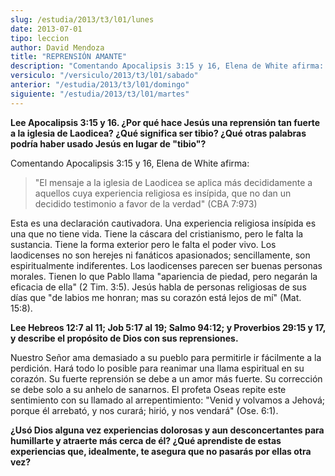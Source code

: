 ```yaml
---
slug: /estudia/2013/t3/l01/lunes
date: 2013-07-01
tipo: leccion
author: David Mendoza
title: "REPRENSIÓN AMANTE"
description: "Comentando Apocalipsis 3:15 y 16, Elena de White afirma: 'El mensaje a la iglesia de Laodicea se aplica más decididamente a aquellos cuya experiencia religiosa es insípida, que no dan un decidido testimonio a favor de la verdad' (CBA 7:973). Esta es una declaración cautivadora. Una experiencia religiosa insípida es una que no tiene vida. Tiene la cáscara del cristianismo, pero le falta la sustancia."
versiculo: "/versiculo/2013/t3/l01/sabado"
anterior: "/estudia/2013/t3/l01/domingo"
siguiente: "/estudia/2013/t3/l01/martes"
---
```


**Lee Apocalipsis 3:15 y 16. ¿Por qué hace Jesús una reprensión tan fuerte a la iglesia de Laodicea? ¿Qué significa ser tibio? ¿Qué otras pala­bras podría haber usado Jesús en lugar de "tibio"?**

Comentando Apocalipsis 3:15 y 16, Elena de White afirma:

> "El mensaje a la iglesia de Laodicea se aplica más decididamente a aquellos cuya experiencia religiosa es insípida, que no dan un decidido testimonio a favor de la verdad" (CBA 7:973)

Esta es una declaración cautivadora. Una experiencia religiosa insípida es una que no tiene vida. Tiene la cáscara del cristianismo, pero le falta la sustancia. Tiene la forma exterior pero le falta el poder vivo. Los laodicenses no son herejes ni fanáticos apasionados; sencillamente, son espiritualmente indiferentes. Los laodicenses parecen ser buenas personas morales. Tienen lo que Pablo llama "apariencia de piedad, pero negarán la eficacia de ella" (2 Tim. 3:5). Jesús habla de personas religiosas de sus días que "de labios me honran; mas su corazón está lejos de mí" (Mat. 15:8).

**Lee Hebreos 12:7 al 11; Job 5:17 al 19; Salmo 94:12; y Proverbios 29:15 y 17, y describe el propósito de Dios con sus reprensiones.**

Nuestro Señor ama demasiado a su pueblo para permitirle ir fácilmente a la perdición. Hará todo lo posible para reanimar una llama espiritual en su corazón. Su fuerte reprensión se debe a un amor más fuerte. Su corrección se debe solo a su anhelo de sanarnos. El profeta Oseas repite este sentimiento con su llamado al arrepentimiento: "Venid y volvamos a Jehová; porque él arrebató, y nos curará; hirió, y nos vendará" (Ose. 6:1).

**¿Usó Dios alguna vez experiencias dolorosas y aun desconcertantes para humillarte y atraerte más cerca de él? ¿Qué aprendiste de estas experiencias que, idealmente, te asegura que no pasarás por ellas otra vez?**
